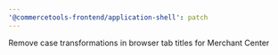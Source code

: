 ```yaml
---
'@commercetools-frontend/application-shell': patch
---
```


Remove case transformations in browser tab titles for Merchant Center
